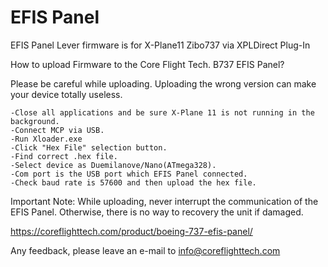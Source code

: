 # EFIS Panel
EFIS Panel Lever firmware is for X-Plane11 Zibo737 via XPLDirect Plug-In

How to upload Firmware to the Core Flight Tech. B737 EFIS Panel?

Please be careful while uploading. Uploading the wrong version can make your device totally useless.

	-Close all applications and be sure X-Plane 11 is not running in the background. 
	-Connect MCP via USB. 
	-Run Xloader.exe 
	-Click "Hex File" selection button. 
	-Find correct .hex file.
	-Select device as Duemilanove/Nano(ATmega328).
	-Com port is the USB port which EFIS Panel connected. 
	-Check baud rate is 57600 and then upload the hex file. 
	
Important Note: While uploading, never interrupt the communication of the EFIS Panel. Otherwise, there is no way to recovery the unit if damaged.

https://coreflighttech.com/product/boeing-737-efis-panel/

Any feedback, please leave an e-mail to info@coreflighttech.com
